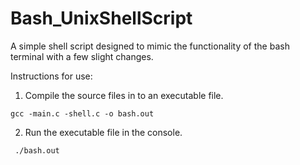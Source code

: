 # Bash_UnixShellScript

A simple shell script designed to mimic the functionality of the bash terminal with a few slight changes.

Instructions for use:

1. Compile the source files in to an executable file.
```
gcc -main.c -shell.c -o bash.out
```
2. Run the executable file in the console.
```
 ./bash.out
```
